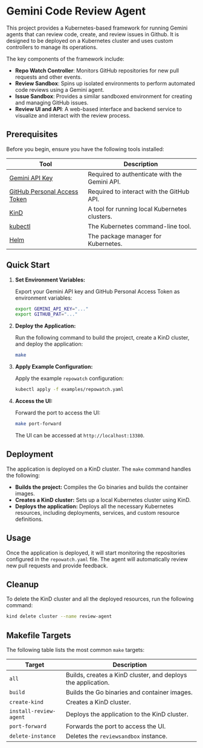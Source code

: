 # Gemini Code Review Agent

This project provides a Kubernetes-based framework for running Gemini agents that can review code, create, and review issues in Github. It is designed to be deployed on a Kubernetes cluster and uses custom controllers to manage its operations.

The key components of the framework include:
*   **Repo Watch Controller**: Monitors GitHub repositories for new pull requests and other events.
*   **Review Sandbox**: Spins up isolated environments to perform automated code reviews using a Gemini agent.
*   **Issue Sandbox**: Provides a similar sandboxed environment for creating and managing GitHub issues.
*   **Review UI and API**: A web-based interface and backend service to visualize and interact with the review process.

## Prerequisites

Before you begin, ensure you have the following tools installed:

| Tool                                                              | Description                                       |
| ----------------------------------------------------------------- | ------------------------------------------------- |
| [Gemini API Key](https://aistudio.google.com)                     | Required to authenticate with the Gemini API.     |
| [GitHub Personal Access Token](https://github.com/settings/tokens) | Required to interact with the GitHub API.         |
| [KinD](https://kind.sigs.k8s.io/)                                 | A tool for running local Kubernetes clusters.     |
| [kubectl](https://kubernetes.io/docs/tasks/tools/)                | The Kubernetes command-line tool.                 |
| [Helm](https://helm.sh/docs/intro/install/)                       | The package manager for Kubernetes.               |

## Quick Start

1.  **Set Environment Variables:**

    Export your Gemini API key and GitHub Personal Access Token as environment variables:

    ```bash
    export GEMINI_API_KEY="..."
    export GITHUB_PAT="..."
    ```

2.  **Deploy the Application:**

    Run the following command to build the project, create a KinD cluster, and deploy the application:

    ```bash
    make
    ```

3.  **Apply Example Configuration:**

    Apply the example `repowatch` configuration:

    ```bash
    kubectl apply -f examples/repowatch.yaml
    ```

4.  **Access the UI:**

    Forward the port to access the UI:

    ```bash
    make port-forward
    ```

    The UI can be accessed at `http://localhost:13380`.

## Deployment

The application is deployed on a KinD cluster. The `make` command handles the following:

*   **Builds the project:** Compiles the Go binaries and builds the container images.
*   **Creates a KinD cluster:** Sets up a local Kubernetes cluster using KinD.
*   **Deploys the application:** Deploys all the necessary Kubernetes resources, including deployments, services, and custom resource definitions.

## Usage

Once the application is deployed, it will start monitoring the repositories configured in the `repowatch.yaml` file. The agent will automatically review new pull requests and provide feedback.

## Cleanup

To delete the KinD cluster and all the deployed resources, run the following command:

```bash
kind delete cluster --name review-agent
```

## Makefile Targets

The following table lists the most common `make` targets:

| Target          | Description                                                              |
| --------------- | ------------------------------------------------------------------------ |
| `all`           | Builds, creates a KinD cluster, and deploys the application.             |
| `build`         | Builds the Go binaries and container images.                             |
| `create-kind`   | Creates a KinD cluster.                                                  |
| `install-review-agent` | Deploys the application to the KinD cluster.                      |
| `port-forward`  | Forwards the port to access the UI.                                      |
| `delete-instance` | Deletes the `reviewsandbox` instance.                                    |